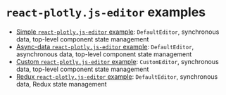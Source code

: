 # `react-plotly.js-editor` examples

* [Simple `react-plotly.js-editor` example](simple): `DefaultEditor`, synchronous data, top-level component state management
* [Async-data `react-plotly.js-editor` example](async-data): `DefaultEditor`, asynchronous data, top-level component state management
* [Custom `react-plotly.js-editor` example](custom): `CustomEditor`, synchronous data, top-level component state management
* [Redux `react-plotly.js-editor` example](redux): `DefaultEditor`, synchronous data, Redux state management
